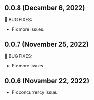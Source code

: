 ## 0.0.8 (December 6, 2022)

🐛 BUG FIXES:

* Fix more issues.

## 0.0.7 (November 25, 2022)

🐛 BUG FIXES:

* Fix more issues.

## 0.0.6 (November 22, 2022)

* Fix concurrency issue.
